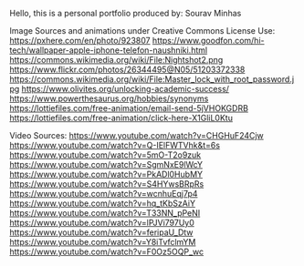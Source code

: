 Hello, this is a personal portfolio produced by: Sourav Minhas

Image Sources and animations under Creative Commons License Use:
https://pxhere.com/en/photo/923807
https://www.goodfon.com/hi-tech/wallpaper-apple-iphone-telefon-naushniki.html
https://commons.wikimedia.org/wiki/File:Nightshot2.png
https://www.flickr.com/photos/26344495@N05/51203372338
https://commons.wikimedia.org/wiki/File:Master_lock_with_root_password.jpg
https://www.olivites.org/unlocking-academic-success/
https://www.powerthesaurus.org/hobbies/synonyms
https://lottiefiles.com/free-animation/email-send-5jVHOKGDRB
https://lottiefiles.com/free-animation/click-here-X1GliL0Ktu

Video Sources:
https://www.youtube.com/watch?v=CHGHuF24Cjw
https://www.youtube.com/watch?v=Q-IElFWTVhk&t=6s
https://www.youtube.com/watch?v=5mO-T2o9zuk
https://www.youtube.com/watch?v=SgmNxE9lWcY
https://www.youtube.com/watch?v=PkADl0HubMY
https://www.youtube.com/watch?v=S4HYwsBRpRs
https://www.youtube.com/watch?v=wcnhuEqj7p4
https://www.youtube.com/watch?v=hq_tKbSzAiY
https://www.youtube.com/watch?v=T33NN_pPeNI
https://www.youtube.com/watch?v=lPJVi797Uy0
https://www.youtube.com/watch?v=feripaU_Dtw
https://www.youtube.com/watch?v=Y8iTvfclmYM
https://www.youtube.com/watch?v=F0Oz5OQP_wc